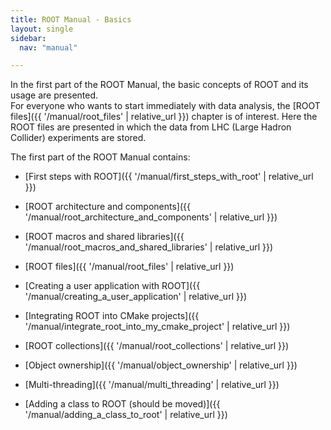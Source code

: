 ```yaml
---
title: ROOT Manual - Basics
layout: single
sidebar:
  nav: "manual"

---
```


In the first part of the ROOT Manual, the basic concepts of ROOT and its usage are presented.<br>
For everyone who wants to start immediately with data analysis, the [ROOT files]({{ '/manual/root_files' | relative_url }}) chapter is of interest. Here the ROOT files are presented in which the data from LHC (Large Hadron Collider) experiments are stored.

The first part of the ROOT Manual contains:

  - [First steps with ROOT]({{ '/manual/first_steps_with_root' | relative_url }})

  - [ROOT architecture and components]({{ '/manual/root_architecture_and_components' | relative_url }})

  - [ROOT macros and shared libraries]({{ '/manual/root_macros_and_shared_libraries' | relative_url }})

  - [ROOT files]({{ '/manual/root_files' | relative_url }})

  - [Creating a user application with ROOT]({{ '/manual/creating_a_user_application' | relative_url }})

  - [Integrating ROOT into CMake projects]({{ '/manual/integrate_root_into_my_cmake_project' | relative_url }})


  - [ROOT collections]({{ '/manual/root_collections' | relative_url }})

  - [Object ownership]({{ '/manual/object_ownership' | relative_url }})

  - [Multi-threading]({{ '/manual/multi_threading' | relative_url }})


  - [Adding a class to ROOT (should be moved)]({{ '/manual/adding_a_class_to_root' | relative_url }})
